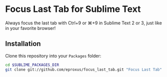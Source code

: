 Focus Last Tab for Sublime Text
===============================

Always focus the last tab with Ctrl+9 or ⌘+9 in Sublime Text 2 or 3, just
like in your favorite browser!

Installation
------------

Clone this repository into your `Packages` folder:

```sh
cd $SUBLIME_PACKAGES_DIR
git clone git://github.com/eproxus/focus_last_tab.git "Focus Last Tab"
```

